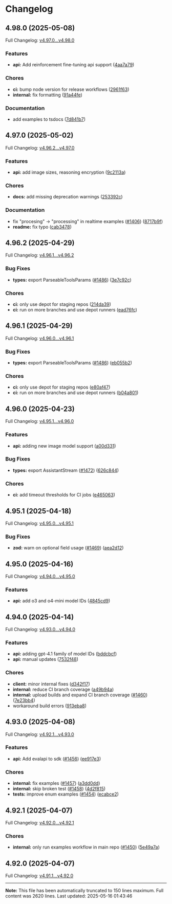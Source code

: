 # Changelog

## 4.98.0 (2025-05-08)

Full Changelog: [v4.97.0...v4.98.0](https://github.com/openai/openai-node/compare/v4.97.0...v4.98.0)

### Features

* **api:** Add reinforcement fine-tuning api support ([4aa7a79](https://github.com/openai/openai-node/commit/4aa7a7954c63caa26cc1640ace56093fe1cafa04))


### Chores

* **ci:** bump node version for release workflows ([2961f63](https://github.com/openai/openai-node/commit/2961f63c4d5b8ae8efdf8ea6581aa83c6b0f722e))
* **internal:** fix formatting ([91a44fe](https://github.com/openai/openai-node/commit/91a44fe11c0847dc50d48a03a8d409ac4bece37a))


### Documentation

* add examples to tsdocs ([7d841b7](https://github.com/openai/openai-node/commit/7d841b7f98eb542a398fb9de12056125e8d6cb22))

## 4.97.0 (2025-05-02)

Full Changelog: [v4.96.2...v4.97.0](https://github.com/openai/openai-node/compare/v4.96.2...v4.97.0)

### Features

* **api:** add image sizes, reasoning encryption ([9c2113a](https://github.com/openai/openai-node/commit/9c2113af7c7ea9a797a0e39d07d9ad8627c96acb))


### Chores

* **docs:** add missing deprecation warnings ([253392c](https://github.com/openai/openai-node/commit/253392c93adca88e0ee83f784183b2128ff64a16))


### Documentation

* fix "procesing" -&gt; "processing" in realtime examples ([#1406](https://github.com/openai/openai-node/issues/1406)) ([8717b9f](https://github.com/openai/openai-node/commit/8717b9fce87d03e51d40ee58f5d6259408405e1f))
* **readme:** fix typo ([cab3478](https://github.com/openai/openai-node/commit/cab3478f195f9de5c21033a1b3684f52ad347ffc))

## 4.96.2 (2025-04-29)

Full Changelog: [v4.96.1...v4.96.2](https://github.com/openai/openai-node/compare/v4.96.1...v4.96.2)

### Bug Fixes

* **types:** export ParseableToolsParams ([#1486](https://github.com/openai/openai-node/issues/1486)) ([3e7c92c](https://github.com/openai/openai-node/commit/3e7c92c8a76c1f747610d63d9d69a88b796ee9fc))


### Chores

* **ci:** only use depot for staging repos ([214da39](https://github.com/openai/openai-node/commit/214da398c76f46d40994665f3ca7e10e203e9579))
* **ci:** run on more branches and use depot runners ([ead76fc](https://github.com/openai/openai-node/commit/ead76fc6429ac52a1c8b008ac5c0afcefaa0bae5))

## 4.96.1 (2025-04-29)

Full Changelog: [v4.96.0...v4.96.1](https://github.com/openai/openai-node/compare/v4.96.0...v4.96.1)

### Bug Fixes

* **types:** export ParseableToolsParams ([#1486](https://github.com/openai/openai-node/issues/1486)) ([eb055b2](https://github.com/openai/openai-node/commit/eb055b26ce90e5fe1b101a95a4390956d519e168))


### Chores

* **ci:** only use depot for staging repos ([e80af47](https://github.com/openai/openai-node/commit/e80af47590056baa8f456e8d60c37f0d00ff08c4))
* **ci:** run on more branches and use depot runners ([b04a801](https://github.com/openai/openai-node/commit/b04a801d0356105eacddbb4d10f4359719585dd6))

## 4.96.0 (2025-04-23)

Full Changelog: [v4.95.1...v4.96.0](https://github.com/openai/openai-node/compare/v4.95.1...v4.96.0)

### Features

* **api:** adding new image model support ([a00d331](https://github.com/openai/openai-node/commit/a00d33190edd08df7d9c088c00ab7b77673f88ba))


### Bug Fixes

* **types:** export AssistantStream ([#1472](https://github.com/openai/openai-node/issues/1472)) ([626c844](https://github.com/openai/openai-node/commit/626c844a758a68ffbff48873d4773be2e3868952))


### Chores

* **ci:** add timeout thresholds for CI jobs ([e465063](https://github.com/openai/openai-node/commit/e46506351097f1de39c866c28b6ec20fa724fc36))

## 4.95.1 (2025-04-18)

Full Changelog: [v4.95.0...v4.95.1](https://github.com/openai/openai-node/compare/v4.95.0...v4.95.1)

### Bug Fixes

* **zod:** warn on optional field usage ([#1469](https://github.com/openai/openai-node/issues/1469)) ([aea2d12](https://github.com/openai/openai-node/commit/aea2d123d200e6a7eae11e66583127270a8db8bf))

## 4.95.0 (2025-04-16)

Full Changelog: [v4.94.0...v4.95.0](https://github.com/openai/openai-node/compare/v4.94.0...v4.95.0)

### Features

* **api:** add o3 and o4-mini model IDs ([4845cd9](https://github.com/openai/openai-node/commit/4845cd9ac17450022f1632ae01397e41a97f1662))

## 4.94.0 (2025-04-14)

Full Changelog: [v4.93.0...v4.94.0](https://github.com/openai/openai-node/compare/v4.93.0...v4.94.0)

### Features

* **api:** adding gpt-4.1 family of model IDs ([bddcbcf](https://github.com/openai/openai-node/commit/bddcbcffdc409ffc8a078a65bbd302cd50b35ff0))
* **api:** manual updates ([7532f48](https://github.com/openai/openai-node/commit/7532f48ad25c5125064a59985587c20c47a2cbfb))


### Chores

* **client:** minor internal fixes ([d342f17](https://github.com/openai/openai-node/commit/d342f17e2642da5ee83d080b410dc3c4fe153814))
* **internal:** reduce CI branch coverage ([a49b94a](https://github.com/openai/openai-node/commit/a49b94a9aebd3e30e1802fff633e1b46cfb81942))
* **internal:** upload builds and expand CI branch coverage ([#1460](https://github.com/openai/openai-node/issues/1460)) ([7e23bb4](https://github.com/openai/openai-node/commit/7e23bb4f4a09303195b612cc5b393cc41c1d855b))
* workaround build errors ([913eba8](https://github.com/openai/openai-node/commit/913eba828d116f49fa78b219c62274c1e95c6f17))

## 4.93.0 (2025-04-08)

Full Changelog: [v4.92.1...v4.93.0](https://github.com/openai/openai-node/compare/v4.92.1...v4.93.0)

### Features

* **api:** Add evalapi to sdk ([#1456](https://github.com/openai/openai-node/issues/1456)) ([ee917e3](https://github.com/openai/openai-node/commit/ee917e3335fcf44e87a28e54ce8ddfdcdfab1652))


### Chores

* **internal:** fix examples ([#1457](https://github.com/openai/openai-node/issues/1457)) ([a3dd0dd](https://github.com/openai/openai-node/commit/a3dd0dde3e8ad9cc7a02cf203d4550f91d31a2ae))
* **internal:** skip broken test ([#1458](https://github.com/openai/openai-node/issues/1458)) ([4d2f815](https://github.com/openai/openai-node/commit/4d2f815ba5f6c426f9c21f4c3db443166389bbf8))
* **tests:** improve enum examples ([#1454](https://github.com/openai/openai-node/issues/1454)) ([ecabce2](https://github.com/openai/openai-node/commit/ecabce282a9fb60122310942f3b647dfefae5403))

## 4.92.1 (2025-04-07)

Full Changelog: [v4.92.0...v4.92.1](https://github.com/openai/openai-node/compare/v4.92.0...v4.92.1)

### Chores

* **internal:** only run examples workflow in main repo ([#1450](https://github.com/openai/openai-node/issues/1450)) ([5e49a7a](https://github.com/openai/openai-node/commit/5e49a7a447bb788fa05898c15ae57c6ea9c8fd49))

## 4.92.0 (2025-04-07)

Full Changelog: [v4.91.1...v4.92.0](https://github.com/openai/openai-node/compare/v4.91.1...v4.92.0)

---

**Note:** This file has been automatically truncated to 150 lines maximum.
Full content was 2620 lines. Last updated: 2025-05-16 01:43:46

